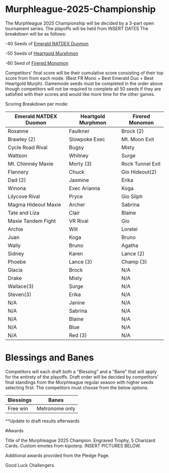 # Murphleague-2025-Championship

The Murphleague 2025 Championship will be decided by a 3-part open tournament series. The playoffs will be held from INSERT DATES The breakdown will be as follows:

-40 Seeds of [Emerald NATDEX Duomon]()

-50 Seeds of [Heartgold Murphmon]()

-60 Seed of [Firered Monomon]()

Competitors' final score will be their cumulative score consisting of their top score from from each mode. (Best FR Mono + Best Emerald Duo + Best Heartgold Murph). Gamemode seeds must be completed in the order above though competitors will not be required to complete all 50 seeds if they are satisfied with their scores and would like more time for the other games.

Scoring Breakdown per mode:

|Emerald NATDEX Duomon|Heartgold Murphmon|Firered Monomon|
|-|-|-|
|Roxanne|Faulkner|Brock (2)|
|Brawley (2)|Slowpoke Exec|Mt. Moon Exit|
|Cycle Road Rival|Bugsy|Misty|
|Wattson|Whitney|Surge|
|Mt. Chimney Maxie|Morty (3)|Rock Tunnel Exit|
|Flannery|Chuck|Gio Hideout(2)|
|Dad (2)|Jasmine|Erika|
|Winona|Exec Arianna|Koga|
|Lilycove Rival|Pryce|Gio Silph|
|Magma Hideout Maxie|Archer|Sabrina|
|Tate and Liza|Clair|Blaine|
|Maxie Tandem Fight|VR Rival|Gio|
|Archie|Will|Lorelei|
|Juan|Koga|Bruno|
|Wally|Bruno|Agatha|
|Sidney|Karen|Lance (2)|
|Phoebe|Lance (3)|Champ (3)|
|Glacia|Brock|N/A|
|Drake|Misty|N/A|
|Wallace(3)|Surge|N/A|
|Steven(3)|Erika|N/A|
|N/A|Janine|N/A|
|N/A|Sabrina|N/A|
|N/A|Blaine|N/A|
|N/A|Blue|N/A|
|N/A|Red (3)|N/A|

# Blessings and Banes

Competitors will each draft both a "Blessing" and a "Bane" that will apply for the entirety of the playoffs. Draft order will be decided by competitors' final standings from the Murphleague regular season with higher seeds selecting first. The competitors must choose from the below options.

|Blessings|Banes|
|-|-|
|Free win|Metronome only|

^^Update to draft results afterwards

#Awards

Title of the Murphleague 2025 Champion. Engraved Trophy, 5 Charizard Cards. Custom emotes from kipoterp. INSERT PICTURES BELOW.

Additional awards provided from the Pledge Page.

Good Luck Challengers.

